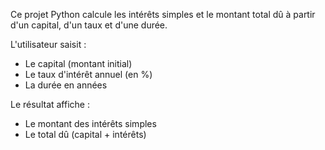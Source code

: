 Ce projet Python calcule les intérêts simples et le montant total dû à partir d'un capital, d'un taux et d'une durée.

L'utilisateur saisit :
- Le capital (montant initial)
- Le taux d'intérêt annuel (en %)
- La durée en années

Le résultat affiche :
- Le montant des intérêts simples
- Le total dû (capital + intérêts)
